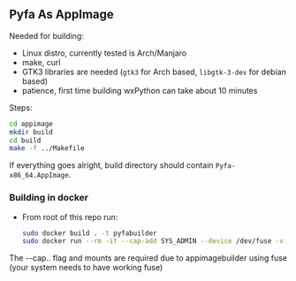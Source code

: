 ## Pyfa As AppImage

Needed for building:

- Linux distro, currently tested is Arch/Manjaro
- make, curl
- GTK3 libraries are needed (`gtk3` for Arch based, `libgtk-3-dev` for debian based)
- patience, first time building wxPython can take about 10 minutes 

Steps:

```sh
cd appimage
mkdir build
cd build
make -f ../Makefile 
```

If everything goes alright, build directory should contain `Pyfa-x86_64.AppImage`.


### Building in docker

- From root of this repo run: 
  ```sh
  sudo docker build . -t pyfabuilder
  sudo docker run --rm -it --cap-add SYS_ADMIN --device /dev/fuse -v "`pwd`/appimage:/pyfa/appimage" pyfabuilder
  ```
The --cap.. flag and mounts are required due to appimagebuilder using fuse (your system needs to have working fuse)
